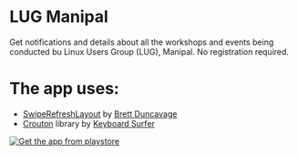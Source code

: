 # LUG Manipal

Get notifications and details about all the workshops and events being conducted bu Linux Users Group (LUG), Manipal. No registration required.

The app uses:
==
* [SwipeRefreshLayout](https://github.com/bduncavage/swipetorefresh) by [Brett Duncavage](https://github.com/bduncavage)
* [Crouton](https://github.com/keyboardsurfer/Crouton) library by [Keyboard Surfer](http://keyboardsurfer.de/projects.html)

[![Get the app from playstore](https://developer.android.com/images/brand/en_app_rgb_wo_60.png)](https://play.google.com/store/apps/details?id=chipset.lugmnotifier)